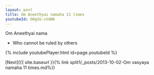 ```yaml
---
layout: post
title: Om Aneethyai namaha 11 times
youtubeId: O0gSG-vVdWk
---
```

 
 
Om Aneethyai nama 
 
 -  Who cannot be ruled by others 
 
  
 
  
 
 
 
 
 
 


{% include youtubePlayer.html id=page.youtubeId %}
 
[Next]({{ site.baseurl }}{% link  split1/_posts/2013-10-02-Om vasyaya namaha 11 times.md%})
 
